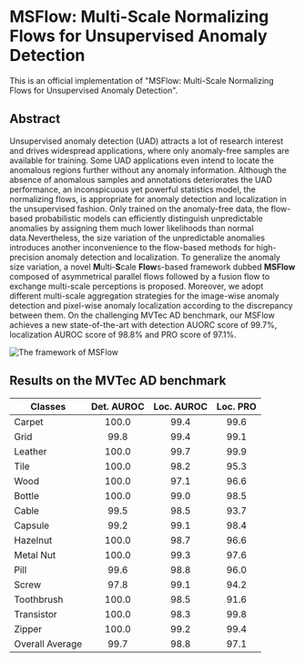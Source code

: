 # MSFlow: Multi-Scale Normalizing Flows for Unsupervised Anomaly Detection

This is an official implementation of "MSFlow: Multi-Scale Normalizing Flows for Unsupervised Anomaly Detection".

## Abstract

Unsupervised anomaly detection (UAD) attracts a lot of research interest and drives widespread applications, where only anomaly-free samples are available for training. Some UAD applications even intend to locate the anomalous regions further without any anomaly information. Although the absence of anomalous samples and annotations deteriorates the UAD performance, an inconspicuous yet powerful statistics model, the normalizing flows, is appropriate for anomaly detection and localization in the unsupervised fashion. Only trained on the anomaly-free data, the flow-based probabilistic models can efficiently distinguish unpredictable anomalies by assigning them much lower likelihoods than normal data.Nevertheless, the size variation of the unpredictable anomalies introduces another inconvenience to the flow-based methods for high-precision anomaly detection and localization. To generalize the anomaly size variation, a novel **M**ulti-**S**cale **Flow**s-based framework dubbed **MSFlow** composed of asymmetrical parallel flows followed by a fusion flow to exchange multi-scale perceptions is proposed. Moreover, we adopt different multi-scale aggregation strategies for the image-wise anomaly detection and pixel-wise anomaly localization according to the discrepancy between them. On the challenging MVTec AD benchmark, our MSFlow achieves a new state-of-the-art with detection AUORC score of 99.7%, localization AUROC score of 98.8% and PRO score of 97.1%.

![The framework of MSFlow](./figures/framework.png)

## Results on the MVTec AD benchmark

| Classes         | Det. AUROC | Loc. AUROC | Loc. PRO |
|-----------------|:----------:|:----------:|:--------:|
| Carpet          |   100.0    |    99.4    |   99.6   |
| Grid            |    99.8    |    99.4    |   99.1   |
| Leather         |   100.0    |    99.7    |   99.9   |
| Tile            |   100.0    |    98.2    |   95.3   |
| Wood            |   100.0    |    97.1    |   96.6   |
| Bottle          |   100.0    |    99.0    |   98.5   |
| Cable           |    99.5    |    98.5    |   93.7   |
| Capsule         |    99.2    |    99.1    |   98.4   |
| Hazelnut        |   100.0    |    98.7    |   96.6   |
| Metal Nut       |   100.0    |    99.3    |   97.6   |
| Pill            |    99.6    |    98.8    |   96.0   |
| Screw           |    97.8    |    99.1    |   94.2   |
| Toothbrush      |   100.0    |    98.5    |   91.6   |
| Transistor      |   100.0    |    98.3    |   99.8   |
| Zipper          |   100.0    |    99.2    |   99.4   |
| Overall Average |    99.7    |    98.8    |   97.1   |
